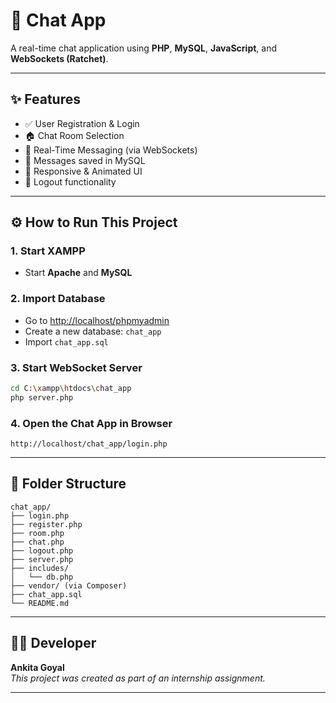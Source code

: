 # 💬 Chat App

A real-time chat application using **PHP**, **MySQL**, **JavaScript**, and **WebSockets (Ratchet)**.

---

## ✨ Features

- ✅ User Registration & Login  
- 🏠 Chat Room Selection  
- 💬 Real-Time Messaging (via WebSockets)  
- 💾 Messages saved in MySQL  
- 📱 Responsive & Animated UI  
- 🔐 Logout functionality  

---

## ⚙️ How to Run This Project

### 1. Start XAMPP
- Start **Apache** and **MySQL**

### 2. Import Database
- Go to [http://localhost/phpmyadmin](http://localhost/phpmyadmin)  
- Create a new database: `chat_app`  
- Import `chat_app.sql`

### 3. Start WebSocket Server
```bash
cd C:\xampp\htdocs\chat_app
php server.php
```

### 4. Open the Chat App in Browser
```
http://localhost/chat_app/login.php
```

---

## 📁 Folder Structure

```
chat_app/
├── login.php
├── register.php
├── room.php
├── chat.php
├── logout.php
├── server.php
├── includes/
│   └── db.php
├── vendor/ (via Composer)
├── chat_app.sql
└── README.md
```

---

## 👩‍💻 Developer

**Ankita Goyal**  
_This project was created as part of an internship assignment._

---

